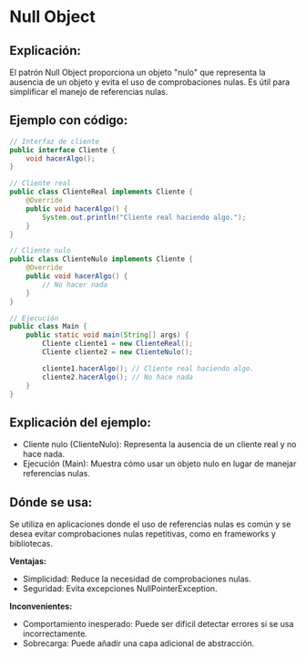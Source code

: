 # Null Object

## Explicación:

El patrón Null Object proporciona un objeto "nulo" que representa la ausencia de un objeto y evita el uso de comprobaciones nulas. Es útil para simplificar el manejo de referencias nulas.

## Ejemplo con código:

```java
// Interfaz de cliente
public interface Cliente {
    void hacerAlgo();
}

// Cliente real
public class ClienteReal implements Cliente {
    @Override
    public void hacerAlgo() {
        System.out.println("Cliente real haciendo algo.");
    }
}

// Cliente nulo
public class ClienteNulo implements Cliente {
    @Override
    public void hacerAlgo() {
        // No hacer nada
    }
}

// Ejecución
public class Main {
    public static void main(String[] args) {
        Cliente cliente1 = new ClienteReal();
        Cliente cliente2 = new ClienteNulo();

        cliente1.hacerAlgo(); // Cliente real haciendo algo.
        cliente2.hacerAlgo(); // No hace nada
    }
}
```

## Explicación del ejemplo:

- Cliente nulo (ClienteNulo): Representa la ausencia de un cliente real y no hace nada.
- Ejecución (Main): Muestra cómo usar un objeto nulo en lugar de manejar referencias nulas.

## Dónde se usa:

Se utiliza en aplicaciones donde el uso de referencias nulas es común y se desea evitar comprobaciones nulas repetitivas, como en frameworks y bibliotecas.

**Ventajas:**

- Simplicidad: Reduce la necesidad de comprobaciones nulas.
- Seguridad: Evita excepciones NullPointerException.

**Inconvenientes:**

- Comportamiento inesperado: Puede ser difícil detectar errores si se usa incorrectamente.
- Sobrecarga: Puede añadir una capa adicional de abstracción.